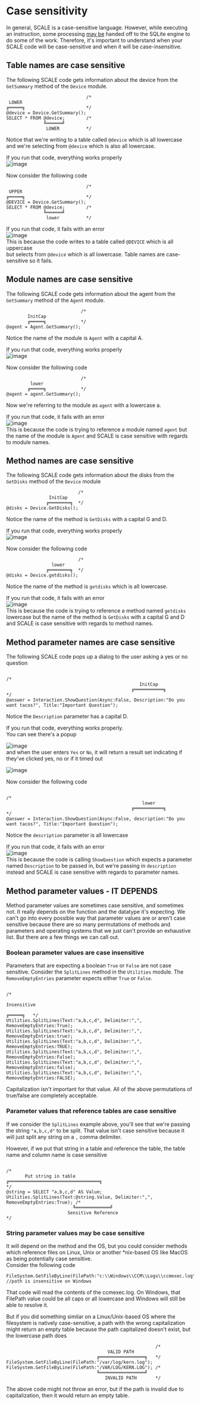 # Case sensitivity
In general, SCALE is a case-sensitive language.
However, while executing an instruction, some processing [may be](Markdown/Language_SCALE_vs_SQLite.md) handed off to the SQLite engine to do some of the work.
Therefore, it's important to understand when your SCALE code will be case-sensitive and when it will be case-insensitive.

## Table names are case sensitive
The following SCALE code gets information about the device from the `GetSummary` method of the `Device` module.
```
                              /*
 LOWER
╔═════╗                       */
@device = Device.GetSummary();
SELECT * FROM @device;        /*
              ╚══════╝
               LOWER          */
```
Notice that we're writing to a table called `@device` which is all lowercase  
and we're selecting from `@device` which is also all lowercase.  
  
If you run that code, everything works properly  
![image](https://github.com/user-attachments/assets/84261418-66d2-46e1-9f15-ba088e3a3567)

  
Now consider the following code
```
                              /*
 UPPER
╔═════╗                       */
@DEVICE = Device.GetSummary();
SELECT * FROM @device;        /*
              ╚══════╝
               lower          */
```
If you run that code, it fails with an error <!-- Unknown variable @device at line 2, column 1 -->  
![image](https://github.com/user-attachments/assets/9385607d-b60c-4b94-a651-0d8730f7296c)  
This is because the code writes to a table called `@DEVICE` which is all uppercase  
but selects from `@device` which is all lowercase.  Table names are case-sensitive so it fails.

## Module names are case sensitive
The following SCALE code gets information about the agent from the `GetSummary` method of the `Agent` module.
```
                            /*
        InitCap
        ╔═════╗             */
@agent = Agent.GetSummary();
```
Notice the name of the module is `Agent` with a capital A.

If you run that code, everything works properly  
![image](https://github.com/user-attachments/assets/f5e7e33e-178c-4898-888f-52d97aee9a66)

Now consider the following code  
```
                            /*
         lower
        ╔═════╗             */
@agent = agent.GetSummary();
```
Now we're referring to the module as `agent` with a lowercase a.

If you run that code, it fails with an error <!-- Not implemented - Unsupported module 'agent' at line 1, column 10 -->  
![image](https://github.com/user-attachments/assets/ef3c1c2e-7a3a-446d-ae13-80d6ff953665)  
This is because the code is trying to reference a module named `agent` but the name of the module is `Agent` and SCALE is case sensitive with regards to module names.

## Method names are case sensitive
The following SCALE code gets information about the disks from the `GetDisks` method of the `Device` module
```
                           /*
                InitCap
               ╔════════╗  */
@disks = Device.GetDisks();
```
Notice the name of the method is `GetDisks` with a capital G and D.

If you run that code, everything works properly  
![image](https://github.com/user-attachments/assets/7dcdec94-0e60-41b1-9a71-12af71849e60)

Now consider the following code
```
                           /*
                 lower
               ╔════════╗  */
@disks = Device.getdisks();
```
Notice the name of the method is `getdisks` which is all lowercase.

If you run that code, it fails with an error <!-- Not implemented - Unsupported method 'getdisks' (in call to Device.getdisks) at line 1, column 10 -->  
![image](https://github.com/user-attachments/assets/7abc61da-2848-4cba-9fa9-12c74f5cc22d)  
This is because the code is trying to reference a method named `getdisks` lowercase but the name of the method is `GetDisks` with a capital G and D and SCALE is case sensitive with regards to method names.

## Method parameter names are case sensitive
The following SCALE code pops up a dialog to the user asking a yes or no question
```
                                                                                                              /*
                                                  InitCap
                                               ╔═══════════╗                                                  */
@answer = Interaction.ShowQuestion(Async:False, Description:"Do you want tacos?", Title:"Important Question");
```
Notice the `Description` parameter has a capital D.

If you run that code, everything works properly.  
You can see there's a popup  
  
![image](https://github.com/user-attachments/assets/7b033ba1-54cf-4c58-9620-2485c5f3bb22)  
and when the user enters `Yes` or `No`, it will return a result set indicating if they've clicked yes, no or if it timed out  
  
![image](https://github.com/user-attachments/assets/98a890b2-4576-4834-bf32-637009f28481)

Now consider the following code
```
                                                                                                              /*
                                                   lower
                                               ╔═══════════╗                                                  */
@answer = Interaction.ShowQuestion(Async:False, description:"Do you want tacos?", Title:"Important Question");
```
Notice the `description` parameter is all lowercase

If you run that code, it fails with an error <!-- Error - Missing parameter 'Description' (in call to Interaction.ShowQuestion) at line 1, column 11 -->  
![image](https://github.com/user-attachments/assets/bec6c5c3-3990-4635-b379-429012dc0ed9)  
This is because the code is calling `ShowQuestion` which expects a parameter named `Description` to be passed in, but we're passing in `description` instead and SCALE is case sensitive with regards to parameter names.

## Method parameter values - IT DEPENDS
Method parameter values are sometimes case sensitive, and sometimes not.  It really depends on the function and the datatype it's expecting.
We can't go into every possible way that parameter values are or aren't case sensitive because there are so many permutations of methods and parameters and operating systems that we just can't provide an exhaustive list.
But there are a few things we can call out.

### Boolean parameter values are case insensitive
Parameters that are expecting a boolean `True` or `False` are not case sensitive.
Consider the `SplitLines` method in the `Utilities` module. The `RemoveEmptyEntries` parameter expects either `True` or `False`.
```
                                                                                /*
                                                                    Insensitive
                                                                      ╔═════╗   */
Utilities.SplitLines(Text:"a,b,c,d", Delimiter:",", RemoveEmptyEntries:True);
Utilities.SplitLines(Text:"a,b,c,d", Delimiter:",", RemoveEmptyEntries:true);
Utilities.SplitLines(Text:"a,b,c,d", Delimiter:",", RemoveEmptyEntries:TRUE);
Utilities.SplitLines(Text:"a,b,c,d", Delimiter:",", RemoveEmptyEntries:False);
Utilities.SplitLines(Text:"a,b,c,d", Delimiter:",", RemoveEmptyEntries:false);
Utilities.SplitLines(Text:"a,b,c,d", Delimiter:",", RemoveEmptyEntries:FALSE);
```
Capitalization isn't important for that value. All of the above permutations of true/false are completely acceptable.

### Parameter values that reference tables are case sensitive
If we consider the `SplitLines` example above, you'll see that we're passing the string `"a,b,c,d"` to be split.
That value isn't case sensitive because it will just split any string on a `,` comma delimiter.

However, if we put that string in a table and reference the table, the table name and column name is case sensitive  
```
                                                                                  /*
       Put string in table
╔══════════════════════════════════╗                                              */
@string = SELECT "a,b,c,d" AS Value;
Utilities.SplitLines(Text:@string.Value, Delimiter:",", RemoveEmptyEntries:True); /*
                         ╚═════════════╝
                       Sensitive Reference                                        */
```

### String parameter values may be case sensitive
It will depend on the method and the OS, but you could consider methods which reference files on Linux, Unix or another *nix-based OS like MacOS as being potentially case sensitive.  
Consider the following code
```
FileSystem.GetFileByLine(FilePath:"c:\\Windows\\CCM\\Logs\\ccmexec.log"); //path is insensitive on Windows
```
That code will read the contents of the ccmexec.log.
On Windows, that FilePath value could be all caps or all lowercase and Windows will still be able to resolve it.  

But if you did something similar on a Linux/Unix-based OS where the filesystem is natively case-sensitive, a path with the wrong capitalization might return an empty table because the path capitalized doesn't exist, but the lowercase path does
```
                                                        /*
                                      VALID PATH
                                  ╔═════════════════╗   */
FileSystem.GetFileByLine(FilePath:"/var/log/kern.log");
FileSystem.GetFileByLine(FilePath:"/VAR/LOG/KERN.LOG"); /*
                                  ╚═════════════════╝
                                     INVALID PATH       */
```
The above code might not throw an error, but if the path is invalid due to capitalization, then it would return an empty table.
